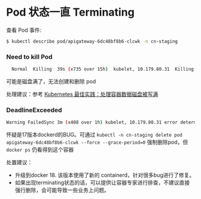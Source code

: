 # Pod 状态一直 Terminating

查看 Pod 事件:

``` bash
$ kubectl describe pod/apigateway-6dc48bf8b6-clcwk -n cn-staging
```

### Need to kill Pod

``` bash
  Normal  Killing  39s (x735 over 15h)  kubelet, 10.179.80.31  Killing container with id docker://apigateway:Need to kill Pod
```

可能是磁盘满了，无法创建和删除 pod

处理建议：参考 [Kubernetes 最佳实践：处理容器数据磁盘被写满](../best-practice/kubernetes-best-practice-handle-disk-full.md)

### DeadlineExceeded

``` bash
Warning FailedSync 3m (x408 over 1h) kubelet, 10.179.80.31 error determining status: rpc error: code = DeadlineExceeded desc = context deadline exceeded
```

怀疑是17版本dockerd的BUG。可通过 `kubectl -n cn-staging delete pod apigateway-6dc48bf8b6-clcwk --force --grace-period=0` 强制删除pod，但 `docker ps` 仍看得到这个容器

处置建议：

- 升级到docker 18. 该版本使用了新的 containerd，针对很多bug进行了修复。
- 如果出现terminating状态的话，可以提供让容器专家进行排查，不建议直接强行删除，会可能导致一些业务上问题。